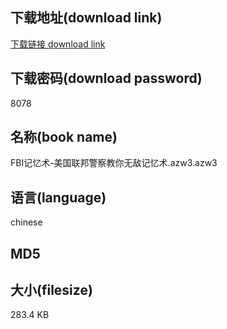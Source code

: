 ## 下载地址(download link)
[下载链接 download link](https://voluble-croquembouche-d321dc.netlify.app/?s=FBI%E8%AE%B0%E5%BF%86%E6%9C%AF-%E7%BE%8E%E5%9B%BD%E8%81%94%E9%82%A6%E8%AD%A6%E5%AF%9F%E6%95%99%E4%BD%A0%E6%97%A0%E6%95%8C%E8%AE%B0%E5%BF%86%E6%9C%AF.azw3)

## 下载密码(download password)
8078

## 名称(book name)
FBI记忆术-美国联邦警察教你无敌记忆术.azw3.azw3

## 语言(language)
chinese

## MD5


## 大小(filesize)
283.4 KB
